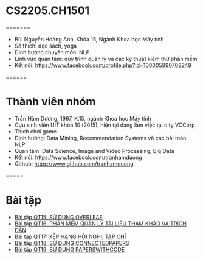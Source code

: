 # CS2205.CH1501
=======
- Bùi Nguyễn Hoàng Anh, Khóa 15, Ngành Khoa học Máy tính
- Sở thích: đọc sách, yoga
- Định hướng chuyên môn: NLP
- Lĩnh vực quan tâm: quy trình quản lý và các kỹ thuật kiểm thử phần mềm
- Kết nối: https://www.facebook.com/profile.php?id=100005990708249

======
# Thành viên nhóm


- Trần Hàm Dương, 1997, K.15, ngành Khoa học Máy tính 
- Cựu sinh viên UIT khóa 10 (2015), hiện tại đang làm việc tại c.ty VCCorp
- Thích chơi game
- Định hướng: Data Mining, Recommendation Systems và các bài toán NLP.
- Quan tâm: Data Science, Image and Video Processing, Big Data
- Kết nối: https://www.facebook.com/tranhamduong
- Github: https://www.github.com/tranhamduong

=====
# Bài tập

- [Bài tập QT15: SỬ DỤNG OVERLEAF](OVERLEAF.md)
- [Bài tập QT16: PHẦN MỀM QUẢN LÝ TÀI LIỆU THAM KHẢO VÀ TRÍCH DẪN](MENDELEY.md)
- [Bài tập QT17: XẾP HẠNG HỘI NGHỊ, TẠP CHÍ](JOURNAL-CONFERENCE-RANKING.md) 
- [Bài tập  QT18: SỬ DỤNG CONNECTEDPAPERS](CONNECTEDPAPERS.md)
- [Bài tập QT19: SỬ DỤNG PAPERSWITHCODE](PAPERSWITHCODE.md)



